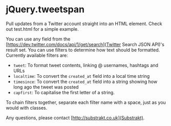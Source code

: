 jQuery.tweetspan
================

Pull updates from a Twitter account straight into an HTML element. Check out test.html for a simple example.

You can use any field from the
[https://dev.twitter.com/docs/api/1/get/search](Twitter Search JSON API)'s result set. You can use filters
to determine how text should be formatted. Currently available filters are:

- ``tweet``: To format tweet contents, linking @ usernames, hashtags and URLs
- ``localtime``: To convert the ``created_at`` field into a local time string
- ``timesince``: To convert the ``created_at`` field into a string showing how long ago the tweet was posted
- ``capfirst``: To capitalise the first letter of a string.

To chain filters together, separate each filter name with a space, just as you would with classes.

Any questions, please contact [http://substrakt.co.uk](Substrakt).